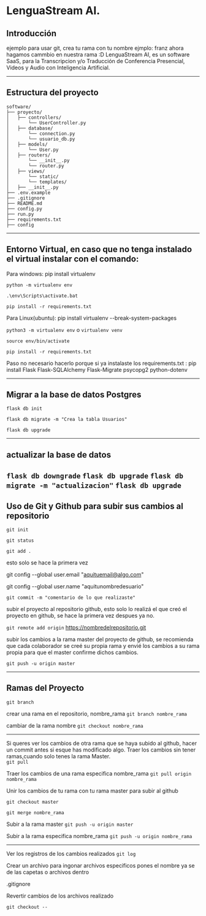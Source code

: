 # LenguaStream AI.

## Introducción

ejemplo para usar git, crea tu rama con tu nombre ejmplo: franz
ahora hagamos cammbio en nuestra rama :D 
LenguaStream AI, es un software SaaS, para la Transcripcion y/o Traducción de Conferencia Presencial, Videos y Audio con Inteligencia Artificial.

<hr/>

## Estructura del proyecto

```
software/  
├── proyecto/  
│   ├── controllers/  
│       └── UserController.py  
│   ├── database/  
│       └── connection.py  
│       └── usuario_db.py  
│   ├── models/  
│       └── User.py  
│   ├── routers/  
│       └── __init__.py  
│       └── router.py  
│   ├── views/  
│       └── static/  
│       └── templates/  
│   ├── __init__.py  
├── .env.example  
├── .gitignore  
├── README.md  
├── config.py  
├── run.py  
├── requirements.txt  
├── config 

```

----

## Entorno Virtual, en caso que no tenga instalado el virtual instalar con el comando:
Para windows: pip install virtualenv

`python -m virtualenv env`

`.\env\Scripts\activate.bat`

`pip install -r requirements.txt`


Para Linux(ubuntu): pip install virtualenv --break-system-packages

`python3 -m virtualenv env`   o  `virtualenv venv`
 
`source env/bin/activate`

`pip install -r requirements.txt`



Paso no necesario hacerlo porque si ya instalaste los requirements.txt : pip install Flask Flask-SQLAlchemy Flask-Migrate psycopg2 python-dotenv


----

## Migrar a la base de datos Postgres


`flask db init`

`flask db migrate -m "Crea la tabla Usuarios"`

`flask db upgrade`


----

## actualizar la base de datos


`flask db downgrade`
`flask db upgrade`
`flask db migrate -m "actualizacion"`
`flask db upgrade`
----

## Uso de Git y Github para subir sus cambios al repositorio

`git init`

`git status`

`git add .`


esto solo se hace la primera vez

git config --global user.email "aquituemail@algo.com"

git config --global user.name "aquitunombredesuario"


`git commit -m "comentario de lo que realizaste"`


subir el proyecto al repositorio github, esto solo lo realizá el que creó el proyecto en github, se hace la primera vez despues ya no.

`git remote add origin` https://nombredelrepositorio.git


subir los cambios a la rama master del proyecto de github, se recomienda que cada colaborador se creé su propia rama y envié los cambios a su rama propia para que el master confirme dichos cambios.

`git push -u origin master`



----

## Ramas del Proyecto

`git branch`

crear una rama en el repositorio, nombre_rama
`git branch nombre_rama`

cambiar de la rama nombre
`git checkout nombre_rama`


----

Si queres ver los cambios de otra rama que se haya subido al github, hacer un commit antes si esque has modificado algo.
Traer los cambios sin tener ramas,cuando solo tenes la rama Master.   
`git pull` 

Traer los cambios de una rama especifica nombre_rama
`git pull origin nombre_rama`

Unir los cambios de tu rama con tu rama master para subir al github

`git checkout master`

`git merge nombre_rama`

Subir a la rama master 
`git push -u origin master`

Subir a la rama especifica nombre_rama
`git push -u origin nombre_rama`



----

Ver los registros de los cambios realizados
`git log`

Crear un archivo para ingonar archivos especificos pones el nombre ya se de las capetas o archivos dentro

.gitignore


Revertir cambios de los archivos realizado 

`git checkout --`


